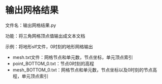 # 输出网格结果

文件名：输出网格结果.py  

功能：将三角网格顶点值输出成文本文档  

示例：将地形slf文件，0时刻的地形网格输出

- mesh.txt文件：网格节点和单元数，节点坐标，单元顶点索引  
- point_BOTTOM_0.txt：节点0时刻的高程  
- mesh_BOTTOM_0.txt：网格节点和单元数，节点坐标以及0时刻的节点高程，单元顶点索引
